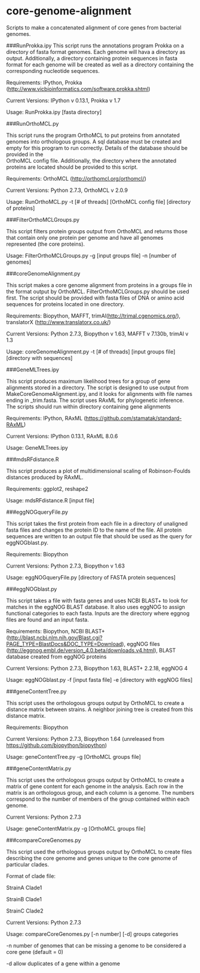 core-genome-alignment
=====================

Scripts to make a concatenated alignment of core genes from bacterial genomes.

###RunProkka.ipy
This script runs the annotations program Prokka on a directory of fasta format genomes. Each genome will hava a directory as output. Additionally, a directory containing protein sequences in fasta format for each genome will be created as well as a directory containing the corresponding nucleotide sequences.

Requirements: IPython, Prokka (http://www.vicbioinformatics.com/software.prokka.shtml)

Current Versions: IPython v 0.13.1, Prokka v 1.7

Usage: RunProkka.ipy [fasta directory]

###RunOrthoMCL.py

This script runs the program OrthoMCL to put proteins from annotated genomes
into orthologous groups. A sql database must be created and empty for this
program to run correctly. Details of the database should be provided in the   
OrthoMCL config file. Additionally, the directory where the annotated proteins
are located should be provided to this script.

Requirements: OrthoMCL (http://orthomcl.org/orthomcl/)

Current Versions: Python 2.7.3, OrthoMCL v 2.0.9

Usage: RunOrthoMCL.py -t [# of threads] [OrthoMCL config file] [directory of proteins]

###FilterOrthoMCLGroups.py

This script filters protein groups output from OrthoMCL and returns those that contain only one protein per genome and have all genomes represented (the core proteins).

Usage: FilterOrthoMCLGroups.py -g [input groups file] -n [number of genomes]

###coreGenomeAlignment.py

This script makes a core genome alignment from proteins in a groups file in the format output by OrthoMCL. FilterOrthoMCLGroups.py should be used first. The script should be provided with fasta files of DNA or amino acid sequences for proteins located in one directory.

Requirements: Biopython, MAFFT, trimAl(http://trimal.cgenomics.org/), translatorX (http://www.translatorx.co.uk/)

Current Versions: Python 2.7.3, Biopython v 1.63, MAFFT v 7.130b, trimAl v 1.3

Usage: coreGenomeAlignment.py -t [# of threads] [input groups file] [directory with sequences]

###GeneMLTrees.ipy

This script produces maximum likelihood trees for a group of gene alignments
stored in a directory. The script is designed to use output from
MakeCoreGenomeAlignment.ipy, and it looks for alignments with file names
ending in _trim.fasta. The script uses RAxML for phylogenetic inference.
The scripts should run within directory containing gene alignments

Requirements: IPython, RAxML (https://github.com/stamatak/standard-RAxML)

Current Versions: IPython 0.13.1, RAxML 8.0.6

Usage: GeneMLTrees.ipy

###mdsRFdistance.R

This script produces a plot of multidimensional scaling of Robinson-Foulds
distances produced by RAxML.

Requirements: ggplot2, reshape2

Usage: mdsRFdistance.R [input file]

###eggNOGqueryFile.py

This script takes the first protein from each file in a directory of unaligned
fasta files and changes the protein ID to the name of the file. All protein  
sequences are written to an output file that should be used as the query for
eggNOGblast.py.

Requirements: Biopython

Current Versions: Python 2.7.3, Biopython v 1.63

Usage: eggNOGqueryFile.py [directory of FASTA protein sequences]

###eggNOGblast.py

This script takes a file with fasta genes and uses NCBI BLAST+ to look for
matches in the eggNOG BLAST database. It also uses eggNOG to assign functional
categories to each fasta. Inputs are the directory where eggnog files are
found and an input fasta.

Requirements: Biopython, NCBI BLAST+ (http://blast.ncbi.nlm.nih.gov/Blast.cgi?PAGE_TYPE=BlastDocs&DOC_TYPE=Download), eggNOG files (http://eggnog.embl.de/version_4.0.beta/downloads.v4.html), BLAST database created from eggNOG proteins

Current Versions: Python 2.7.3, Biopython 1.63, BLAST+ 2.2.18, eggNOG 4

Usage: eggNOGblast.py -f [input fasta file] -e [directory with eggNOG files]

###geneContentTree.py

This script uses the orthologous groups output by OrthoMCL to create a    
distance matrix between strains. A neighbor joining tree is created from this
distance matrix.

Requirements: Biopython

Current Versions: Python 2.7.3, Biopython 1.64 (unreleased from https://github.com/biopython/biopython)

Usage: geneContentTree.py -g [OrthoMCL groups file]

###geneContentMatrix.py

This script uses the orthologous groups output by OrthoMCL to create a
matrix of gene content for each genome in the analysis. Each row in the
matrix is an orthologous group, and each column is a genome. The numbers
correspond to the number of members of the group contained within each
genome.

Current Versions: Python 2.7.3

Usage: geneContentMatrix.py -g [OrthoMCL groups file]

###compareCoreGenomes.py

This script used the orthologous groups output by OrthoMCL to create files
describing the core genome and genes unique to the core genome of particular
clades.

Format of clade file:

StrainA Clade1

StrainB Clade1

StrainC Clade2

Current Versions: Python 2.7.3

Usage: compareCoreGenomes.py [-n number] [-d] groups categories

-n number of genomes that can be missing a genome to be considered a core gene (default = 0)

-d allow duplicates of a gene within a genome
